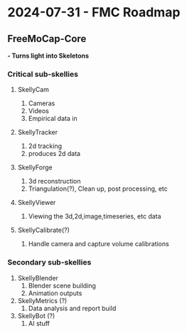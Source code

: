 # 2024-07-31 - FMC Roadmap

## FreeMoCap-Core
**- Turns light into Skeletons**

### Critical sub-skellies
1. SkellyCam
   1. Cameras
   2. Videos
   3. Empirical data in
2. SkellyTracker
   1. 2d tracking
   2. produces 2d data
3. SkellyForge
   1. 3d reconstruction
   2. Triangulation(?), Clean up, post processing, etc
4. SkellyViewer
   1. Viewing the 3d,2d,image,timeseries, etc data

5. SkellyCalibrate(?)
   1. Handle camera and capture volume calibrations


### Secondary sub-skellies
1. SkellyBlender
   1. Blender scene building
   2. Animation outputs
3. SkellyMetrics (?)
   1. Data analysis and report build
4. SkellyBot (?)
   1. AI stuff
   